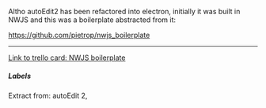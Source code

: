 Altho autoEdit2 has been refactored into electron, initially it was built in NWJS and this was a boilerplate abstracted from it:

https://github.com/pietrop/nwjs_boilerplate


---

[Link to trello card: NWJS boilerplate](https://trello.com/c/ZWpPKe1n)

##### Labels

Extract from: autoEdit 2, 